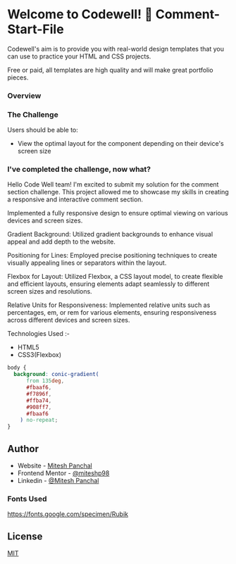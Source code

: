 # Welcome to Codewell! 👋 Comment-Start-File

Codewell's aim is to provide you with real-world design templates that you can use to practice your HTML and CSS projects.

Free or paid, all templates are high quality and will make great portfolio pieces.

### Overview

### The Challenge

Users should be able to:

- View the optimal layout for the component depending on their device's screen size

### I've completed the challenge, now what?

Hello Code Well team! I'm excited to submit my solution for the comment section challenge. This project allowed me to showcase my skills in creating a responsive and interactive comment section.

Implemented a fully responsive design to ensure optimal viewing on various devices and screen sizes.

Gradient Background: Utilized gradient backgrounds to enhance visual appeal and add depth to the website.

Positioning for Lines: Employed precise positioning techniques to create visually appealing lines or separators within the layout.

Flexbox for Layout: Utilized Flexbox, a CSS layout model, to create flexible and efficient layouts, ensuring elements adapt seamlessly to different screen sizes and resolutions.

Relative Units for Responsiveness: Implemented relative units such as percentages, em, or rem for various elements, ensuring responsiveness across different devices and screen sizes.

Technologies Used :-

- HTML5
- CSS3(Flexbox)

```css
body {
  background: conic-gradient(
      from 135deg,
      #fbaaf6,
      #f7896f,
      #ffba74,
      #908ff7,
      #fbaaf6
    ) no-repeat;
}
```

## Author

- Website - [Mitesh Panchal](https://miteshp98.github.io/portfolio-website/)
- Frontend Mentor - [@miteshp98](https://www.frontendmentor.io/profile/miteshp98)
- Linkedin - [@Mitesh Panchal](https://www.linkedin.com/in/mitesh-panchal-356558126/)

### Fonts Used

https://fonts.google.com/specimen/Rubik

## License

[MIT](https://choosealicense.com/licenses/mit/)

